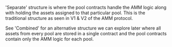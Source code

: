 'Separate' structure is where the pool contracts handle the AMM logic along with holding the assets assigned to that particular pool.
This is the traditional structure as seen in V1 & V2 of the AMM protocol.

See 'Combined' for an alternative structure we can explore later where all assets from every pool are stored in a single contract and the pool contracts contain only the AMM logic for each pool.